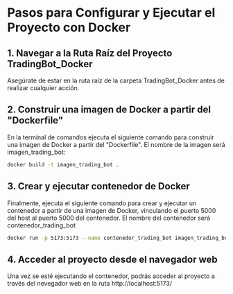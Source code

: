 # Pasos para Configurar y Ejecutar el Proyecto con Docker

## 1. Navegar a la Ruta Raíz del Proyecto TradingBot_Docker
Asegúrate de estar en la ruta raíz de la carpeta TradingBot_Docker antes de realizar cualquier acción.

## 2. Construir una imagen de Docker a partir del "Dockerfile"
En la terminal de comandos ejecuta el siguiente comando para construir una imagen de Docker a partir del "Dockerfile". El nombre de la imagen será imagen_trading_bot:

```bash
docker build -t imagen_trading_bot .
```

## 3. Crear y ejecutar contenedor de Docker
Finalmente, ejecuta el siguiente comando para crear y ejecutar un contenedor a partir de una imagen de Docker, vinculando el puerto 5000 del host al puerto 5000 del contenedor. El nombre del contenedor será contenedor_trading_bot

```bash
docker run -p 5173:5173 --name contenedor_trading_bot imagen_trading_bot
```

## 4. Acceder al proyecto desde el navegador web
Una vez se esté ejecutando el contenedor, podrás acceder al proyecto a través del nevegador web en la ruta http://localhost:5173/